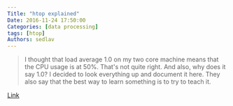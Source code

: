 ```yaml
---
Title: "htop explained"
Date: 2016-11-24 17:50:00
Categories: [data processing]
tags: [htop]
Authors: sedlav
---
```


> I thought that load average 1.0 on my two core machine means that the CPU usage is at 50%. That's not quite right. And also, why does it say 1.0? I decided to look everything up and document it here. They also say that the best way to learn something is to try to teach it.

[Link](https://peteris.rocks/blog/htop/)
